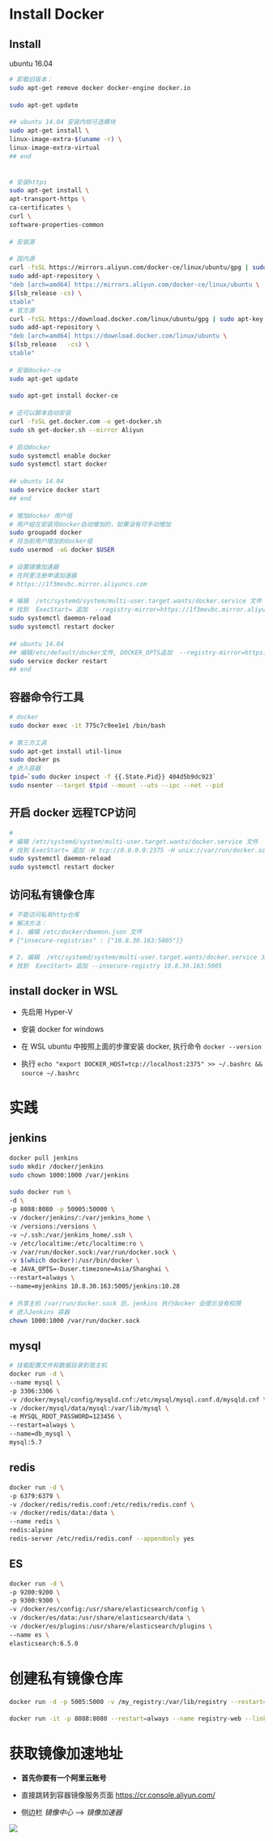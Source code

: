 # Install Docker

## Install
ubuntu 16.04
```bash
# 卸载旧版本：
sudo apt-get remove docker docker-engine docker.io

sudo apt-get update

## ubuntu 14.04 安装内核可选模块
sudo apt-get install \
linux-image-extra-$(uname -r) \
linux-image-extra-virtual
## end


# 安装https
sudo apt-get install \
apt-transport-https \
ca-certificates \
curl \
software-properties-common

# 安装源

# 国内源
curl -fsSL https://mirrors.aliyun.com/docker-ce/linux/ubuntu/gpg | sudo apt-key	add -
sudo add-apt-repository \
"deb [arch=amd64] https://mirrors.aliyun.com/docker-ce/linux/ubuntu \
$(lsb_release -cs) \
stable"
# 官方源
curl -fsSL https://download.docker.com/linux/ubuntu/gpg | sudo apt-key add -
sudo add-apt-repository \
"deb [arch=amd64] https://download.docker.com/linux/ubuntu \
$(lsb_release	-cs) \
stable"

# 安装docker-ce
sudo apt-get update

sudo apt-get install docker-ce

# 还可以脚本自动安装
curl -fsSL get.docker.com -o get-docker.sh 
sudo sh get-docker.sh --mirror Aliyun

# 启动docker
sudo systemctl enable docker 
sudo systemctl start docker

## ubuntu 14.04 
sudo service docker start
## end

# 增加docker 用户组 
# 用户组在安装完docker自动增加的，如果没有可手动增加
sudo groupadd docker
# 将当前用户增加到docker组
sudo usermod -aG docker $USER

# 设置镜像加速器
# 在阿里注册申请加速器
# https://1f3mevbc.mirror.aliyuncs.com

# 编辑  /etc/systemd/system/multi-user.target.wants/docker.service 文件
# 找到  ExecStart= 追加  --registry-mirror=https://1f3mevbc.mirror.aliyuncs.com
sudo systemctl daemon-reload
sudo systemctl restart docker

## ubuntu 14.04 
## 编辑/etc/default/docker文件, DOCKER_OPTS追加  --registry-mirror=https://1f3mevbc.mirror.aliyuncs.com
sudo service docker restart
## end

```

## 容器命令行工具
```bash
# docker 
sudo docker exec -it 775c7c9ee1e1 /bin/bash

# 第三方工具
sudo apt-get install util-linux
sudo docker ps
# 进入容器
tpid=`sudo docker inspect -f {{.State.Pid}} 404d5b9dc923`
sudo nsenter --target $tpid --mount --uts --ipc --net --pid
```

## 开启 docker 远程TCP访问
```bash
# 
# 编辑 /etc/systemd/system/multi-user.target.wants/docker.service 文件
# 找到 ExecStart= 追加 -H tcp://0.0.0.0:2375 -H unix://var/run/docker.sock
sudo systemctl daemon-reload
sudo systemctl restart docker
```

## 访问私有镜像仓库

```bash
# 不能访问私有http仓库
# 解决方法：
# 1. 编辑 /etc/docker/daemon.json 文件
# {"insecure-registries" : ["10.8.30.163:5005"]}

# 2. 编辑  /etc/systemd/system/multi-user.target.wants/docker.service 文件
# 找到  ExecStart= 追加 --insecure-registry 10.8.30.163:5005

```

## install docker in WSL

- 先启用 Hyper-V

- 安装 docker for windows

- 在 WSL ubuntu 中按照上面的步骤安装 docker, 执行命令 `docker --version` 

- 执行 `echo "export DOCKER_HOST=tcp://localhost:2375" >> ~/.bashrc && source ~/.bashrc`



# 实践

## jenkins

```bash
docker pull jenkins
sudo mkdir /docker/jenkins
sudo chown 1000:1000 /var/jenkins

sudo docker run \
-d \
-p 8088:8080 -p 50005:50000 \
-v /docker/jenkins/:/var/jenkins_home \
-v /versions:/versions \
-v ~/.ssh:/var/jenkins_home/.ssh \
-v /etc/localtime:/etc/localtime:ro \
-v /var/run/docker.sock:/var/run/docker.sock \
-v $(which docker):/usr/bin/docker \
-e JAVA_OPTS=-Duser.timezone=Asia/Shanghai \
--restart=always \
--name=myjenkins 10.8.30.163:5005/jenkins:10.28

# 共享主机 /var/run/docker.sock 后，jenkins 执行docker 会提示没有权限
# 进入Jenkins 容器 
chown 1000:1000 /var/run/docker.sock

```

##  mysql

```bash
# 挂载配置文件和数据目录到宿主机
docker run -d \
--name mysql \
-p 3306:3306 \
-v /docker/mysql/config/mysqld.cnf:/etc/mysql/mysql.conf.d/mysqld.cnf \
-v /docker/mysql/data/mysql:/var/lib/mysql \
-e MYSQL_ROOT_PASSWORD=123456 \
--restart=always \
--name=db_mysql \ 
mysql:5.7
```

## redis

```bash
docker run -d \
-p 6379:6379 \
-v /docker/redis/redis.conf:/etc/redis/redis.conf \
-v /docker/redis/data:/data \
--name redis \
redis:alpine 
redis-server /etc/redis/redis.conf --appendonly yes
```



## ES

```bash
docker run -d \
-p 9200:9200 \
-p 9300:9300 \
-v /docker/es/config:/usr/share/elasticsearch/config \
-v /docker/es/data:/usr/share/elasticsearch/data \
-v /docker/es/plugins:/usr/share/elasticsearch/plugins \
--name es \
elasticsearch:6.5.0 
```





# 创建私有镜像仓库

```bash
docker run -d -p 5005:5000 -v /my_registry:/var/lib/registry --restart=always --name registry-srv registry:2

docker run -it -p 8088:8080 --restart=always --name registry-web --link registry-srv -e REGISTRY_URL=http://10.8.30.163:5005/v2 -e REGISTRY_NAME=10.8.30.163:5005 hyper/docker-registry-web
```



# 获取镜像加速地址

- **首先你要有一个阿里云账号**

- 直接跳转到容器镜像服务页面 https://cr.console.aliyun.com/

- 侧边栏 *镜像中心* --> *镜像加速器*  

[^_^]:#(![](https://raw.githubusercontent.com/literaryloong/imgchr/master/notes/img/001.png))

  ![](http://imgchr.lingwenlong.com/notes/img/001.png)

  
  


